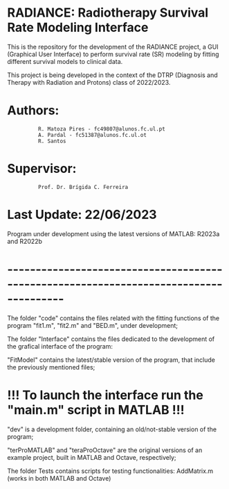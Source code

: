 # RADIANCE: Radiotherapy Survival Rate Modeling Interface
This is the repository for the development of the RADIANCE project,
a GUI (Graphical User Interface) to perform survival rate (SR) modeling
by fitting different survival models to clinical data.

This project is being developed in the context of the DTRP
(Diagnosis and Therapy with Radiation and Protons)
class of 2022/2023.

# Authors: 
              R. Matoza Pires - fc49807@alunos.fc.ul.pt
              A. Pardal - fc51387@alunos.fc.ul.ot
              R. Santos

# Supervisor:
              Prof. Dr. Brígida C. Ferreira

# Last Update: 22/06/2023 
  Program under development using the latest versions of MATLAB: R2023a and R2022b
# --------------------------------------------------------------------------------------

The folder "code" contains the files related with the fitting functions of the program
"fit1.m", "fit2.m" and "BED.m", under development;

The folder "Interface" contains the files dedicated to the development of the grafical interface of the program:

  "FitModel" contains the latest/stable version of the program, that include the previously mentioned files;
  # !!!   To launch the interface run the "main.m" script in MATLAB   !!! #

  "dev" is a development folder, containing an old/not-stable version of the program;
  
  "terProMATLAB" and "teraProOctave" are the original versions of an example project,
  built in MATLAB and Octave, respectively;

The folder Tests contains scripts for testing functionalities:
  AddMatrix.m (works in both MATLAB and Octave)
